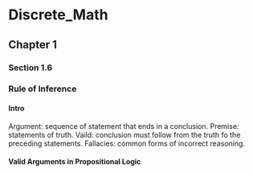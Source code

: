 # Discrete_Math

## Chapter 1

### Section 1.6  
### Rule of Inference

#### Intro
Argument: sequence of statement that ends in a conclusion. 
Premise: statements of truth.
Vaild: conclusion must follow from the truth fo the preceding statements.
Fallacies: common forms of incorrect reasoning.

#### Valid Arguments in Propositional Logic



